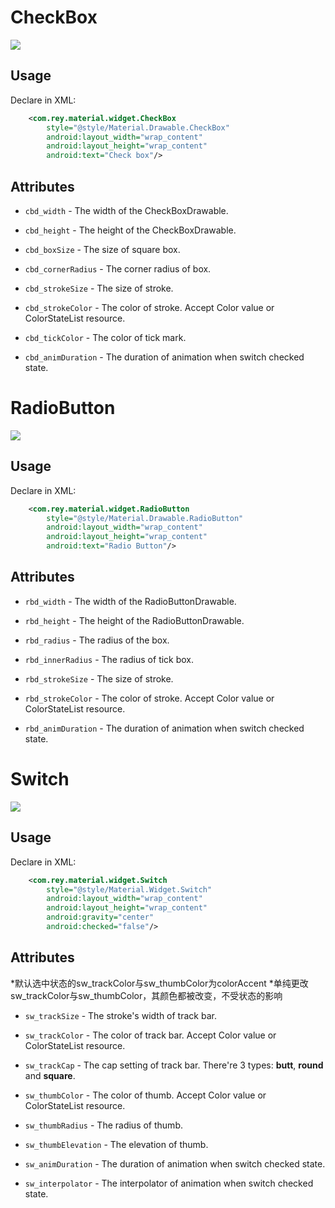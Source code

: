 CheckBox
=====================

![](https://github.com/rey5137/Material/raw/master/image/cb.gif)  

Usage
------------
  Declare in XML:

```xml
    <com.rey.material.widget.CheckBox
        style="@style/Material.Drawable.CheckBox"
        android:layout_width="wrap_content"
        android:layout_height="wrap_content"
        android:text="Check box"/>
```

Attributes
------------

* `cbd_width` - The width of the CheckBoxDrawable.

* `cbd_height` - The height of the CheckBoxDrawable.

* `cbd_boxSize` - The size of square box.

* `cbd_cornerRadius` - The corner radius of box.

* `cbd_strokeSize` - The size of stroke.

* `cbd_strokeColor` - The color of stroke. Accept Color value or ColorStateList resource.

* `cbd_tickColor` - The color of tick mark.

* `cbd_animDuration` - The duration of animation when switch checked state.

RadioButton
=====================

![](https://github.com/rey5137/Material/raw/master/image/rb.gif)  

Usage
------------
  Declare in XML:

```xml
    <com.rey.material.widget.RadioButton
        style="@style/Material.Drawable.RadioButton"
        android:layout_width="wrap_content"
        android:layout_height="wrap_content"
        android:text="Radio Button"/>
```

Attributes
------------

* `rbd_width` - The width of the RadioButtonDrawable.

* `rbd_height` - The height of the RadioButtonDrawable.

* `rbd_radius` - The radius of the box.

* `rbd_innerRadius` - The radius of tick box.

* `rbd_strokeSize` - The size of stroke.

* `rbd_strokeColor` - The color of stroke. Accept Color value or ColorStateList resource.

* `rbd_animDuration` - The duration of animation when switch checked state.

Switch
=====================

![](https://github.com/rey5137/Material/raw/master/image/switch.gif)  


Usage
------------
  Declare in XML:

```xml
    <com.rey.material.widget.Switch
        style="@style/Material.Widget.Switch"
        android:layout_width="wrap_content"
        android:layout_height="wrap_content"
        android:gravity="center"
        android:checked="false"/>
```

Attributes
------------

*默认选中状态的sw_trackColor与sw_thumbColor为colorAccent
*单纯更改sw_trackColor与sw_thumbColor，其颜色都被改变，不受状态的影响

* `sw_trackSize` - The stroke's width of track bar.

* `sw_trackColor` - The color of track bar. Accept Color value or ColorStateList resource.

* `sw_trackCap` - The cap setting of track bar. There're 3 types: **butt**, **round** and **square**.

* `sw_thumbColor` - The color of thumb. Accept Color value or ColorStateList resource.

* `sw_thumbRadius` - The radius of thumb.

* `sw_thumbElevation` - The elevation of thumb.

* `sw_animDuration` - The duration of animation when switch checked state.

* `sw_interpolator` - The interpolator of animation when switch checked state.